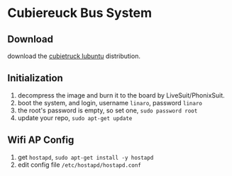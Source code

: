 # Cubiereuck Bus System

## Download
download the [cubietruck lubuntu](http://dl.cubieboard.org/software/a20-cubietruck/lubuntu/ct-lubuntu-nand-v2.0/server/ct-lubuntu-server-nand-v2.0.img.gz) distribution.

## Initialization
1. decompress the image and burn it to the board by LiveSuit/PhonixSuit.
2. boot the system, and login, username `linaro`, password `linaro`
3. the root's password is empty, so set one, `sudo password root`
4. update your repo, `sudo apt-get update`

## Wifi AP Config
1. get `hostapd`, `sudo apt-get install -y hostapd`
2. edit config file `/etc/hostapd/hostapd.conf`
